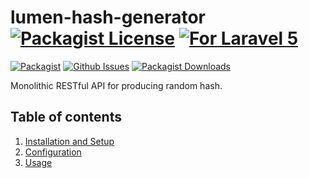 # lumen-hash-generator [![Packagist License][badge_license]](LICENSE.md) [![For Laravel 5][badge_laravel]][link-github-repo]

[![Packagist][badge_package]][link-packagist]
[![Github Issues][badge_issues]][link-github-issues]
[![Packagist Downloads][badge_downloads]][link-packagist]

Monolithic RESTful API for producing random hash.

## Table of contents

  1. [Installation and Setup](_docs/1-Installation-and-Setup.md)
  2. [Configuration](_docs/2-Configuration.md)
  3. [Usage](_docs/3-Usage.md)

[badge_license]:   https://img.shields.io/packagist/l/arcanedev/laravel-settings.svg?style=flat-square
[badge_laravel]:   https://img.shields.io/badge/Laravel-5.2%20to%205.8-orange.svg?style=flat-square
[badge_issues]:    https://img.shields.io/github/issues/farhad-arjmand/lumen-hash-generator.svg?style=flat-square
[badge_package]:   https://img.shields.io/badge/farhad--arjmand-lumen--hash--generator-blue.svg?style=flat-square
[badge_release]:   https://img.shields.io/packagist/v/farhad-arjmand/lumen-hash-generator.svg?style=flat-square
[badge_downloads]: https://img.shields.io/packagist/dt/farhad-arjmand/lumen-hash-generator.svg?style=flat-square

[link-author]:        https://github.com/farhad-arjmand
[link-github-repo]:   https://github.com/farhad-arjmand/lumen-hash-generator
[link-github-issues]: https://github.com/farhad-arjmand/lumen-hash-generator/issues
[link-contributors]:  https://github.com/farhad-arjmand/lumen-hash-generator/graphs/contributors
[link-packagist]:     https://packagist.org/packages/farhad-arjmand/lumen-hash-generator